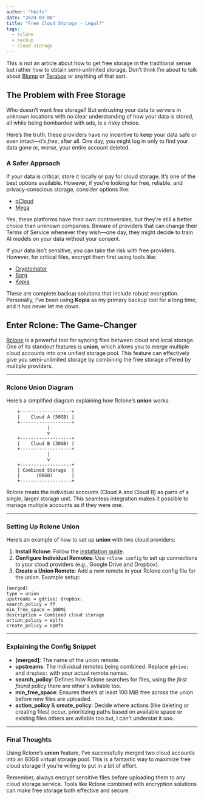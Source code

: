 ```yaml
---
author: "hkcfs"
date: "2024-09-06"
title: "Free Cloud Storage - Legal?"
tags:
  - rclone
  - backup
  - cloud storage
---
```


This is not an article about how to get free storage in the traditional sense but rather how to obtain semi-unlimited storage. Don’t think I’m about to talk about [Blomp](https://www.blomp.com/) or [Terabox](https://www.1024terabox.com/) or anything of that sort.

## The Problem with Free Storage
Who doesn’t want free storage? But entrusting your data to servers in unknown locations with no clear understanding of how your data is stored, all while being bombarded with ads, is a risky choice.

Here’s the truth: these providers have no incentive to keep your data safe or even intact—it’s *free*, after all. One day, you might log in only to find your data gone or, worse, your entire account deleted.

### A Safer Approach
If your data is critical, store it locally or pay for cloud storage. It’s one of the best options available. However, if you’re looking for free, reliable, and privacy-conscious storage, consider options like:
- [pCloud](https://www.pcloud.com/)
- [Mega](https://mega.nz/)

Yes, these platforms have their own controversies, but they’re still a better choice than unknown companies. Beware of providers that can change their Terms of Service whenever they wish—one day, they might decide to train AI models on your data without your consent.

If your data isn’t sensitive, you can take the risk with free providers. However, for critical files, encrypt them first using tools like:
- [Cryptomator](https://cryptomator.org/)
- [Borg](https://www.borgbackup.org/)
- [Kopia](https://kopia.io/)

These are complete backup solutions that include robust encryption. Personally, I’ve been using **Kopia** as my primary backup tool for a long time, and it has never let me down.

## Enter Rclone: The Game-Changer

[Rclone](https://rclone.org/) is a powerful tool for syncing files between cloud and local storage. One of its standout features is **union**, which allows you to merge multiple cloud accounts into one unified storage pool. This feature can effectively give you semi-unlimited storage by combining the free storage offered by multiple providers.

---

### Rclone Union Diagram

Here’s a simplified diagram explaining how Rclone’s **union** works:

```plaintext
    +-------------------+
    |    Cloud A (50GB) |
    +-------------------+
               |
               v
    +-------------------+
    |    Cloud B (30GB) |
    +-------------------+
               |
               v
    +-------------------+
    | Combined Storage  |
    |      (80GB)       |
    +-------------------+
```

Rclone treats the individual accounts (Cloud A and Cloud B) as parts of a single, larger storage unit. This seamless integration makes it possible to manage multiple accounts as if they were one.

---

### Setting Up Rclone Union

Here’s an example of how to set up **union** with two cloud providers:

1. **Install Rclone**: Follow the [installation guide](https://rclone.org/install/).
2. **Configure Individual Remotes**: Use `rclone config` to set up connections to your cloud providers (e.g., Google Drive and Dropbox).
3. **Create a Union Remote**: Add a new remote in your Rclone config file for the union. Example setup:

```config
[merged]
type = union
upstreams = gdrive: dropbox:
search_policy = ff
min_free_space = 100Mi
description = Combined cloud storage
action_policy = eplfs
create_policy = epmfs
```

---

### Explaining the Config Snippet

- **[merged]**: The name of the union remote.
- **upstreams**: The individual remotes being combined. Replace `gdrive:` and `dropbox:` with your actual remote names.
- **search_policy**: Defines how Rclone searches for files, using the *first found* policy there are other's avliable too.
- **min_free_space**: Ensures there’s at least 100 MiB free across the union before new files are uploaded.
- **action_policy** & **create_policy**: Decide where actions (like deleting or creating files) occur, prioritizing paths based on available space or existing files others are avliable too but, i can't understat it soo.

---

### Final Thoughts
Using Rclone’s **union** feature, I’ve successfully merged two cloud accounts into an 80GB virtual storage pool. This is a fantastic way to maximize free cloud storage if you’re willing to put in a bit of effort.

Remember, always encrypt sensitive files before uploading them to any cloud storage service. Tools like Rclone combined with encryption solutions can make free storage both effective and secure.
